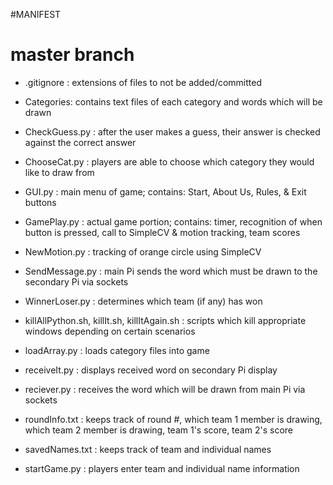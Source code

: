 #MANIFEST

# master branch
* .gitignore : extensions of files to not be added/committed

* Categories: contains text files of each category and words which will be drawn

* CheckGuess.py : after the user makes a guess, their answer is checked against the correct answer

* ChooseCat.py : players are able to choose which category they would like to draw from

* GUI.py : main menu of game; contains: Start, About Us, Rules, & Exit buttons

* GamePlay.py : actual game portion; contains: timer, recognition of when button is pressed, call to SimpleCV & motion tracking, team scores

* NewMotion.py : tracking of orange circle using SimpleCV

* SendMessage.py : main Pi sends the word which must be drawn to the secondary Pi via sockets

* WinnerLoser.py : determines which team (if any) has won

* killAllPython.sh, killIt.sh, killItAgain.sh : scripts which kill appropriate windows depending on certain scenarios

* loadArray.py : loads category files into game

* receiveIt.py : displays received word on secondary Pi display

* reciever.py : receives the word which will be drawn from main Pi via sockets

* roundInfo.txt : keeps track of round #, which team 1 member is drawing, which team 2 member is drawing, team 1's score, team 2's score

* savedNames.txt : keeps track of team and individual names

* startGame.py : players enter team and individual name information
